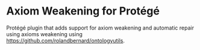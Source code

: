 Axiom Weakening for Protégé
===========================

Protégé plugin that adds support for axiom weakening and automatic repair using axioms weakening using https://github.com/rolandbernard/ontologyutils.

